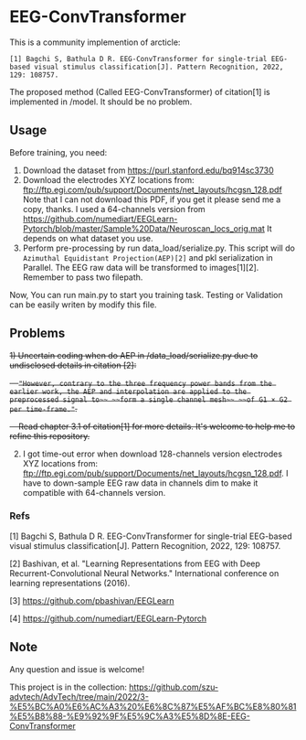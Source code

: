 # EEG-ConvTransformer

This is a community implemention of arcticle:

`[1] Bagchi S, Bathula D R. EEG-ConvTransformer for single-trial EEG-based visual stimulus classification[J]. Pattern Recognition, 2022, 129: 108757.`

The proposed method (Called EEG-ConvTransformer) of citation[1] is implemented in /model. It should be no problem.

## Usage
Before training, you need:

1) Download the dataset from https://purl.stanford.edu/bq914sc3730
2) Download the electrodes XYZ locations from: ftp://ftp.egi.com/pub/support/Documents/net_layouts/hcgsn_128.pdf 
Note that I can not download this PDF, if you get it please send me a copy, thanks. 
I used a 64-channels version from https://github.com/numediart/EEGLearn-Pytorch/blob/master/Sample%20Data/Neuroscan_locs_orig.mat
It depends on what dataset you use.
3) Perform pre-processing by run data_load/serialize.py. This script will do `Azimuthal Equidistant Projection(AEP)[2]` and pkl serialization in Parallel. 
The EEG raw data will be transformed to images[1][2].
Remember to pass two filepath.

Now, You can run main.py to start you training task. Testing or Validation can be easily writen by modify this file.

## Problems
~~1) Uncertain coding when do AEP in /data_load/serialize.py due to undisclosed details in citation [2]:~~

~~&nbsp; &nbsp; `"However, contrary to the three frequency power bands from the earlier work, the AEP and interpolation are applied to the preprocessed signal to~~
~~form a single channel mesh~~ ~~of G1 × G2 per time-frame."`.~~

~~&nbsp; &nbsp; Read chapter 3.1 of citation[1] for more details. It's welcome to help me to refine this repository.~~

2) I got time-out error when download 128-channels version electrodes XYZ locations from: ftp://ftp.egi.com/pub/support/Documents/net_layouts/hcgsn_128.pdf.
I have to down-sample EEG raw data in channels dim to make it compatible with 64-channels version.

### Refs

[1] Bagchi S, Bathula D R. EEG-ConvTransformer for single-trial EEG-based visual stimulus classification[J]. Pattern Recognition, 2022, 129: 108757.

[2] Bashivan, et al. "Learning Representations from EEG with Deep Recurrent-Convolutional Neural Networks." International conference on learning representations (2016).

[3] https://github.com/pbashivan/EEGLearn

[4] https://github.com/numediart/EEGLearn-Pytorch

## Note
Any question and issue is welcome!

This project is in the collection: https://github.com/szu-advtech/AdvTech/tree/main/2022/3-%E5%BC%A0%E6%AC%A3%20%E6%8C%87%E5%AF%BC%E8%80%81%E5%B8%88-%E9%92%9F%E5%9C%A3%E5%8D%8E-EEG-ConvTransformer

